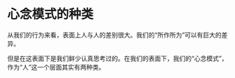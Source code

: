# 心念模式的种类

从我们的行为来看，表面上人与人的差别很大。我们的“所作所为”可以有巨大的差异。

但是在这表面下是我们鲜少认真思考过的。在我们的表面下，我们的“心念模式”，作为“人”这一个层面其实有两种类。